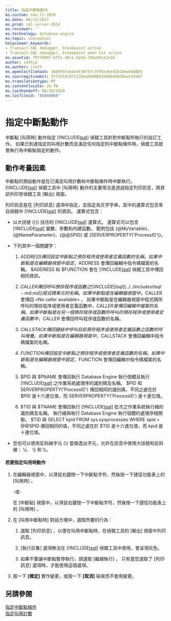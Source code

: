 ```yaml
---
title: 指定中斷點動作
ms.custom: seo-lt-2019
ms.date: 06/13/2017
ms.prod: sql-server-2014
ms.reviewer: ''
ms.technology: database-engine
ms.topic: conceptual
helpviewer_keywords:
- Transact-SQL debugger, breakpoint action
- Transact-SQL debugger, breakpoint when hit action
ms.assetid: f97f0097-6f51-40c1-b2e0-294a93ce1e1b
author: rothja
ms.author: jroth
ms.openlocfilehash: 36b0f97ab4c6f36f5fc3f95e3eed3418ee0d88b5
ms.sourcegitcommit: 57f1d15c67113bbadd40861b886d6929aacd3467
ms.translationtype: MT
ms.contentlocale: zh-TW
ms.lasthandoff: 06/18/2020
ms.locfileid: "85049008"
---
```

# <a name="specify-a-breakpoint-action"></a>指定中斷點動作
  中斷點 [叫用時]  動作指定 [!INCLUDE[tsql](../../includes/tsql-md.md)] 偵錯工具針對中斷點所執行的自訂工作。 如果已到達指定的叫用計數而且滿足任何指定的中斷點條件時，偵錯工具就會執行為中斷點指定的動作。  
  
##  <a name="action-considerations"></a><a name="BKMK_ActionConsiderations"></a> 動作考量因素  
 中斷點的預設動作是在已滿足叫用計數和中斷點條件時中斷執行。 [!INCLUDE[tsql](../../includes/tsql-md.md)] 偵錯工具中 [叫用時] 動作的主要用法是透過指定列印訊息，將資訊列印至偵錯工具 [輸出] 視窗。  
  
 列印訊息是在 [列印訊息]  選項中指定，並指定為文字字串，其中的運算式包含來自偵錯中 [!INCLUDE[tsql](../../includes/tsql-md.md)] 的資訊。 運算式包含：  
  
-   以大括號 ({}) 括住的 [!INCLUDE[tsql](../../includes/tsql-md.md)] 運算式。 運算式可以包含 [!INCLUDE[tsql](../../includes/tsql-md.md)] 變數、參數和內建函數。 範例包括 {@MyVariable}、{@NameParameter}、{@@SPID} 或 {SERVERPROPERTY('ProcessID')}。  
  
-   下列其中一個關鍵字：  
  
    1.  $ADDRESS 傳回設定中斷點之預存程序或使用者定義函數的名稱。 如果中斷點是在編輯器視窗中設定，$ADDRESS 會傳回編輯中指令碼檔案的名稱。 $ADDRESS 和 $FUNCTION 會在 [!INCLUDE[tsql](../../includes/tsql-md.md)] 偵錯工具中傳回相同資訊。  
  
    2.  $CALLER 傳回呼叫預存程序或函數之 [!INCLUDE[tsql](../../includes/tsql-md.md)] 程式碼單元的名稱。 如果中斷點是在編輯器視窗中，$CALLER 會傳回 \<No caller available> 。 如果中斷點是在編輯器視窗中程式碼所呼叫的預存程序或使用者定義函數中，$CALLER 會傳回編輯中檔案的名稱。 如果中斷點是在另一個預存程序或函數所呼叫的預存程序或使用者定義函數中，$CALLER 會傳回呼叫程序或函數的名稱。  
  
    3.  $CALLSTACK 傳回鏈結中呼叫目前預存程序或使用者定義函數之函數的呼叫堆疊。 如果中斷點是在編輯器視窗中，$CALLSTACK 會傳回編輯中指令碼檔案的名稱。  
  
    4.  $FUNCTION 傳回設定中斷點之預存程序或使用者定義函數的名稱。 如果中斷點是在編輯器視窗中設定，$FUNCTION 會傳回編輯中指令碼檔案的名稱。  
  
    5.  $PID 與 $PNAME 會傳回執行 Database Engine 執行個體且執行 [!INCLUDE[tsql](../../includes/tsql-md.md)] 之作業系統處理序的識別碼及名稱。 $PID 和 SERVERPROPERTY('ProcessID') 傳回相同的識別碼，不同之處在於 $PID 是十六進位值，而 SERVERPROPERTY('ProcessID') 是十進位值。  
  
    6.  $TID 與 $TNAME 會傳回執行 [!INCLUDE[tsql](../../includes/tsql-md.md)] 批次之作業系統執行緒的識別碼及名稱。 執行緒與執行 Database Engine 執行個體的處理序相關聯。 $TID 與 SELECT kpid FROM sys.sysprocesses WHERE spid = @@SPID 傳回相同的值，不同之處在於 $TID 是十六進位值，而 kpid 是十進位值。  
  
-   您也可以使用反斜線字元 (\\) 當做逸出字元，允許在訊息中使用大括號和反斜線： \\{、 \\} 和 \\\\。  
  
#### <a name="to-specify-a-when-hit-action"></a>若要指定叫用時動作  
  
1.  在編輯器視窗中，以滑鼠右鍵按一下中斷點字符，然後按一下捷徑功能表上的 [叫用時]  。  
  
     -或-  
  
     在 [中斷點]  視窗中，以滑鼠右鍵按一下中斷點字符，然後按一下捷徑功能表上的 [叫用時]  。  
  
2.  在 [叫用中斷點時]  對話方塊中，選取所要的行為：  
  
    1.  選取 [列印訊息]  ，以便在叫用中斷點時，在偵錯工具的 [輸出] 視窗中列印訊息。  
  
    2.  [執行巨集]  選項無法在 [!INCLUDE[tsql](../../includes/tsql-md.md)] 偵錯工具中使用，會呈現灰色。  
  
    3.  如果不要讓中斷點暫停執行，請選取 [繼續執行]  。 只有當您選取了 [列印訊息]  選項時，才能使用這個選項。  
  
3.  按一下 **[確定]** 實作變更，或按一下 **[取消]** 結束而不套用變更。  
  
## <a name="see-also"></a>另請參閱  
 [指定中斷點條件](specify-a-breakpoint-condition.md)   
 [指定叫用計數](specify-a-hit-count.md)  
